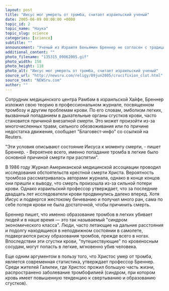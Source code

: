 ```yaml
---
layout: post
title: "Иисус мог умереть от тромба, считает израильский ученый"
date: 2005-06-09 00:00:00 +0000
topic_id: 2
topic_name: "Наука"
topic_slug: science
categories: [science]
subtitle: ""
announcement: "Ученый из Израиля Беньямин Бреннер не согласен с традиционным утверждением, что распятый на кресте Христос умер от потери крови. По мнению профессора Бреннера, причиной смерти Иисуса мог стать тромб, попавший в легкие."
additional_content: ""
photo_filename: "135315_09062005.gif"
photo_width: 158
photo_height: 118
photo_alt: "Иисус мог умереть от тромба, считает израильский ученый"
source_url: "http://newsru.com/religy/09jun2005/crucifixion_clot.html"
source_text: "NEWSru.com"
author: ""
---
```

Сотрудник медицинского центра Рамбам в израильской Хайфе, Бреннер изложил свою теорию в профессиональном журнале, посвященном тромбозу и другим проблемам крови. По его словам, эмболизм легких, вызванный попаданием в дыхательные органы сгустков крови, часто становится причиной внезапной смерти. Это может произойти из-за многочисленных травм, сильного обезвоживания или по причине недостатка движения, сообщает "Благовест-инфо" со ссылкой на Reuters.

"Эти условия описывают состояние Иисуса к моменту смерти, - пишет Бреннер. - Вероятнее всего, именно попадание тромба в легкие было основной причиной смерти при распятии".

В 1986 году Журнал Американской медицинской ассоциации проводил исследования обстоятельств крестной смерти Христа. Вероятность тромбоза рассматривалась авторами журнала, однако в конце концов они пришли к выводу, что смерть произошла из-за сильной потери крови. Однако израильский профессор утверждает, что за последние двадцать лет исследователи крови продвинулись далеко вперед. Хотя Иисус и подвергся жестокому бичеванию и получил много ран, сама по себе потеря крови не была достаточной, чтобы причинить смерть.

Бреннер пишет, что именно образование тромбов в легких убивает людей и в наше время &mdash; это так называемый "синдром экономического класса". Люди, часто летающие на дальние расстояния и подолгу находящиеся в неподвижном состоянии в самолете, подвергаются риску образования тромбов, прежде всего в ногах. Впоследствии эти сгустки крови, "путешествующие" по кровеносным сосудам, могут попасть в легкие, мгновенно убив человека.

Еще одним аргументом в пользу того, что Христос умер от тромба, является современная статистика, утверждает профессор Бреннер. Среди жителей Галилеи, где Христос прожил большую часть жизни, распространено заболевание тромбофилией (синдром, при котором кровь имеет повышенную тенденцию к свертыванию и образованию сгустков).
